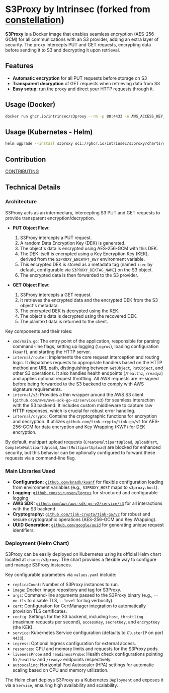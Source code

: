 # S3Proxy by Intrinsec (forked from [constellation](https://github.com/edgelesssys/constellation))

**S3Proxy** is a Docker image that enables seamless encryption (AES-256-GCM) for all communications with an S3 provider, adding an extra layer of security. The proxy intercepts PUT and GET requests, encrypting data before sending it to S3 and decrypting it upon retrieval.

## Features

- **Automatic encryption** for all PUT requests before storage on S3
- **Transparent decryption** of GET requests when retrieving data from S3
- **Easy setup**: run the proxy and direct your HTTP requests through it.

## Usage (Docker)

```bash
docker run ghcr.io/intrinsec/s3proxy --rm -p 80:4433 -e AWS_ACCESS_KEY_ID="XXX" -e AWS_SECRET_ACCESS_KEY="XXX" -e S3PROXY_ENCRYPT_KEY="GENERATE_A_RANDOM_STRING" -e S3PROXY_HOST="s3.fr-par.scw.cloud" -e S3PROXY_DEKTAG_NAME="isec"
```

## Usage (Kubernetes - Helm)

```bash
helm ugprade --install s3proxy oci://ghcr.io/intrinsec/s3proxy/charts/s3proxy
```

## Contribution

[CONTRIBUTING](CONTRIBUTING.md)

## Technical Details

### Architecture

S3Proxy acts as an intermediary, intercepting S3 PUT and GET requests to provide transparent encryption/decryption.

- **PUT Object Flow:**
  1. S3Proxy intercepts a PUT request.
  2. A random Data Encryption Key (DEK) is generated.
  3. The object's data is encrypted using AES-256-GCM with this DEK.
  4. The DEK itself is encrypted using a Key Encryption Key (KEK), derived from the `S3PROXY_ENCRYPT_KEY` environment variable.
  5. This encrypted DEK is stored as a metadata tag (named `isec` by default, configurable via `S3PROXY_DEKTAG_NAME`) on the S3 object.
  6. The encrypted data is then forwarded to the S3 provider.

- **GET Object Flow:**
  1. S3Proxy intercepts a GET request.
  2. It retrieves the encrypted data and the encrypted DEK from the S3 object's metadata.
  3. The encrypted DEK is decrypted using the KEK.
  4. The object's data is decrypted using the recovered DEK.
  5. The plaintext data is returned to the client.

Key components and their roles:
- `cmd/main.go`: The entry point of the application, responsible for parsing command-line flags, setting up logging (`logrus`), loading configuration (`koanf`), and starting the HTTP server.
- `internal/router`: Implements the core request interception and routing logic. It dispatches requests to appropriate handlers based on the HTTP method and URL path, distinguishing between `GetObject`, `PutObject`, and other S3 operations. It also handles health endpoints (`/healthz`, `/readyz`) and applies optional request throttling. All AWS requests are re-signed before being forwarded to the S3 backend to comply with AWS signature requirements.
- `internal/s3`: Provides a thin wrapper around the AWS S3 client (`github.com/aws/aws-sdk-go-v2/service/s3`) for seamless interaction with the S3 backend. It includes custom middleware to capture raw HTTP responses, which is crucial for robust error handling.
- `internal/crypto`: Contains the cryptographic functions for encryption and decryption. It utilizes `github.com/tink-crypto/tink-go/v2` for AES-256-GCM for data encryption and Key Wrapping (KWP) for DEK encryption.

By default, multipart upload requests (`CreateMultipartUpload`, `UploadPart`, `CompleteMultipartUpload`, `AbortMultipartUpload`) are blocked for enhanced security, but this behavior can be optionally configured to forward these requests via a command-line flag.

### Main Libraries Used

- **Configuration:** [`github.com/knadh/koanf`](https://github.com/knadh/koanf) for flexible configuration loading from environment variables (e.g., `S3PROXY_HOST` maps to `s3proxy.host`).
- **Logging:** [`github.com/sirupsen/logrus`](https://github.com/sirupsen/logrus) for structured and configurable logging.
- **AWS SDK:** [`github.com/aws/aws-sdk-go-v2/service/s3`](https://github.com/aws/aws-sdk-go-v2/service/s3) for all interactions with the S3 backend.
- **Cryptography:** [`github.com/tink-crypto/tink-go/v2`](https://github.com/tink-crypto/tink-go) for robust and secure cryptographic operations (AES-256-GCM and Key Wrapping).
- **UUID Generation:** [`github.com/google/uuid`](https://github.com/google/uuid) for generating unique request identifiers.

### Deployment (Helm Chart)

S3Proxy can be easily deployed on Kubernetes using its official Helm chart located at `charts/s3proxy`. The chart provides a flexible way to configure and manage S3Proxy instances.

Key configurable parameters via `values.yaml` include:
- `replicaCount`: Number of S3Proxy instances to run.
- `image`: Docker image repository and tag for S3Proxy.
- `args`: Command-line arguments passed to the S3Proxy binary (e.g., `--no-tls` to disable TLS, `--level` for log verbosity).
- `cert`: Configuration for CertManager integration to automatically provision TLS certificates.
- `config`: Settings for the S3 backend, including `host`, `throttling` (maximum requests per second), `accessKey`, `secretKey`, and `encryptKey` (the KEK).
- `service`: Kubernetes Service configuration (defaults to `ClusterIP` on port `4433`).
- `ingress`: Optional Ingress configuration for external access.
- `resources`: CPU and memory limits and requests for the S3Proxy pods.
- `livenessProbe` and `readinessProbe`: Health check configurations pointing to `/healthz` and `/readyz` endpoints respectively.
- `autoscaling`: Horizontal Pod Autoscaler (HPA) settings for automatic scaling based on CPU and memory utilization.

The Helm chart deploys S3Proxy as a Kubernetes `Deployment` and exposes it via a `Service`, ensuring high availability and scalability.
